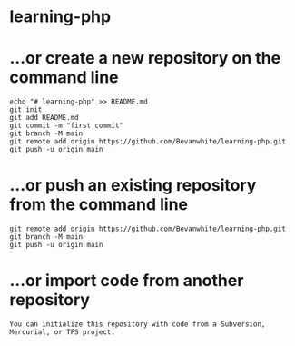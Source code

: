 # learning-php

# …or create a new repository on the command line

```
echo "# learning-php" >> README.md
git init
git add README.md
git commit -m "first commit"
git branch -M main
git remote add origin https://github.com/Bevanwhite/learning-php.git
git push -u origin main
```

# …or push an existing repository from the command line

```
git remote add origin https://github.com/Bevanwhite/learning-php.git
git branch -M main
git push -u origin main
```

# …or import code from another repository

```
You can initialize this repository with code from a Subversion, Mercurial, or TFS project.
```
